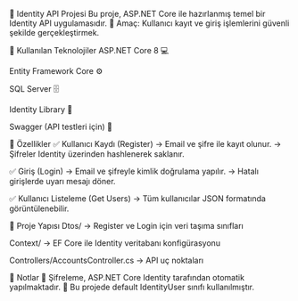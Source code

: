 👤 Identity API Projesi
Bu proje, ASP.NET Core ile hazırlanmış temel bir Identity API uygulamasıdır.
📌 Amaç: Kullanıcı kayıt ve giriş işlemlerini güvenli şekilde gerçekleştirmek.

🔧 Kullanılan Teknolojiler
ASP.NET Core 8 💻

Entity Framework Core ⚙️

SQL Server 🗄️

Identity Library 🔐

Swagger (API testleri için) 📘

🚀 Özellikler
✅ Kullanıcı Kaydı (Register)
→ Email ve şifre ile kayıt olunur.
→ Şifreler Identity üzerinden hashlenerek saklanır.

✅ Giriş (Login)
→ Email ve şifreyle kimlik doğrulama yapılır.
→ Hatalı girişlerde uyarı mesajı döner.

✅ Kullanıcı Listeleme (Get Users)
→ Tüm kullanıcılar JSON formatında görüntülenebilir.

📁 Proje Yapısı
Dtos/ → Register ve Login için veri taşıma sınıfları

Context/ → EF Core ile Identity veritabanı konfigürasyonu

Controllers/AccountsController.cs → API uç noktaları


📝 Notlar
🔐 Şifreleme, ASP.NET Core Identity tarafından otomatik yapılmaktadır.
📌 Bu projede default IdentityUser sınıfı kullanılmıştır.


